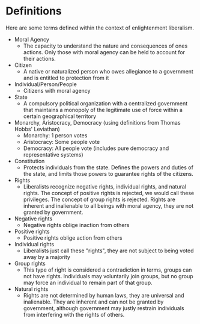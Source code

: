 # Definitions

Here are some terms defined within the context of enlightenment liberalism.

- Moral Agency
    - The capacity to understand the nature and consequences of ones actions.
      Only those with moral agency can be held to account for their actions.
- Citizen
    - A native or naturalized person who owes allegiance to a government and is entitled to protection from it
- Individual/Person/People
    - Citizens with moral agency
- State
    - A compulsory political organization with a centralized government that maintains a monopoly of the legitimate use of force within a certain geographical territory
- Monarchy, Aristocracy, Democracy (using definitions from Thomas Hobbs' Leviathan)
    - Monarchy: 1 person votes
    - Aristocracy: Some people vote
    - Democracy: All people vote (includes pure democracy and representative systems)
- Constitution
    - Protects individuals from the state.
      Defines the powers and duties of the state, and limits those powers to guarantee rights of the citizens.
- Rights
    - Liberalists recognize negative rights, individual rights, and natural rights.
      The concept of positive rights is rejected, we would call these privileges.
      The concept of group rights is rejected.
      Rights are inherent and inalienable to all beings with moral agency, they are not granted by government.
- Negative rights
    - Negative rights oblige inaction from others
- Positive rights
    - Positive rights oblige action from others
- Individual rights
    - Liberalists just call these "rights", they are not subject to being voted away by a majority
- Group rights
    - This type of right is considered a contradiction in terms, groups can not have rights.
      Individuals may voluntarily join groups,
      but no group may force an individual to remain part of that group.  
- Natural rights
    - Rights are not determined by human laws, they are universal and inalienable.
      They are inherent and can not be granted by government,
      although government may justly restrain individuals from interfering with the rights of others. 

